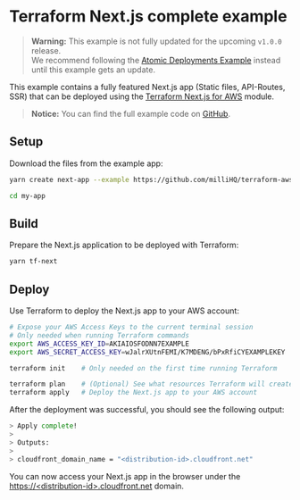 # Terraform Next.js complete example

> **Warning:** This example is not fully updated for the upcoming `v1.0.0` release.  
> We recommend following the [Atomic Deployments Example](https://github.com/milliHQ/terraform-aws-next-js/tree/main/examples/atomic-deployments) instead until this example gets an update.

This example contains a fully featured Next.js app (Static files, API-Routes, SSR) that can be deployed using the [Terraform Next.js for AWS](https://registry.terraform.io/modules/milliHQ/next-js/aws) module.

> **Notice:** You can find the full example code on [GitHub](https://github.com/milliHQ/terraform-aws-next-js/tree/main/examples/complete).

## Setup

Download the files from the example app:

```sh
yarn create next-app --example https://github.com/milliHQ/terraform-aws-next-js/tree/main/examples/complete my-app

cd my-app
```

## Build

Prepare the Next.js application to be deployed with Terraform:

```sh
yarn tf-next
```

## Deploy

Use Terraform to deploy the Next.js app to your AWS account:

```sh
# Expose your AWS Access Keys to the current terminal session
# Only needed when running Terraform commands
export AWS_ACCESS_KEY_ID=AKIAIOSFODNN7EXAMPLE
export AWS_SECRET_ACCESS_KEY=wJalrXUtnFEMI/K7MDENG/bPxRfiCYEXAMPLEKEY

terraform init    # Only needed on the first time running Terraform

terraform plan    # (Optional) See what resources Terraform will create
terraform apply   # Deploy the Next.js app to your AWS account
```

After the deployment was successful, you should see the following output:

```sh
> Apply complete!
>
> Outputs:
>
> cloudfront_domain_name = "<distribution-id>.cloudfront.net"
```

You can now access your Next.js app in the browser under the [https://&lt;distribution-id&gt;.cloudfront.net](https://<distribution-id>.cloudfront.net) domain.
